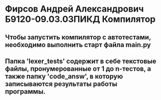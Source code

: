 # Фирсов Андрей Александрович Б9120-09.03.03ПИКД Компилятор

## Чтобы запустить компилятор с автотестами, необходимо выполнить старт файла main.py

## Папка 'lexer_tests' содержит в себе текстовые файлы, пронумерованные от 1 до n-тестов, а также папку 'code_answ', в которую записываются результаты работы программы.
